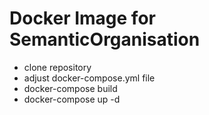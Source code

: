 # Docker Image for SemanticOrganisation

- clone repository
- adjust docker-compose.yml file
- docker-compose build
- docker-compose up -d


